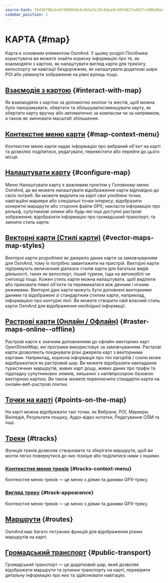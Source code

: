 ```yaml
---
source-hash: f6d36706a1e07d9988dbdc4b5e3c26c6daa9c50f6827a4937c300bd0a0b42708
sidebar_position: 1
---
```


# КАРТА {#map}

Карта є основним елементом OsmAnd. У цьому розділі Посібника користувача ви можете знайти корисну інформацію про те, як взаємодіяти з картою, як налаштувати вигляд карти для трекінгу, велоспорту чи навігації бездоріжжям, як налаштувати додаткові шари POI або увімкнути зображення на рівні вулиць тощо.

## [Взаємодія з картою](./interact-with-map.md) {#interact-with-map}

Як взаємодіяти з картою за допомогою кнопок та жестів, щоб можна було панорамувати, обертати та збільшувати/зменшувати карту, як обертати карту вручну або автоматично за компасом чи за напрямком, а також як змінювати масштаб збільшення.

## [Контекстне меню карти](./map-context-menu.md) {#map-context-menu}

Контекстне меню карти надає інформацію про вибраний об'єкт на карті та дозволяє поділитися, редагувати, перемістити або перейти до цього місця.

## [Налаштувати карту](./configure-map-menu.md) {#configure-map}

Меню Налаштувати карту є важливим пунктом у *Головному меню* OsmAnd, де ви можете налаштувати відображення карти відповідно до своїх потреб. Ви можете виділити на карті свої улюблені точки, навігаційні маркери або спеціальні точки інтересу; відобразити конкретні маршрути або сторонні файли GPX; накласти інформацію про рельєф, супутникові знімки або будь-які інші доступні растрові зображення; відобразити інформацію про громадський транспорт; та змінити стиль карти.

## [Векторні карти (Стилі карти)](./vector-maps.md) {#vector-maps-map-styles}

Векторні карти розроблені як джерело даних карти за замовчуванням для OsmAnd, тому їх потрібно завантажити на пристрій. Векторні карти підтримують величезний діапазон стилів карти для багатьох видів діяльності, таких як велоспорт, піший туризм, їзда на автомобілі чи снігоході тощо. Кожен стиль карти можна налаштувати, щоб виділити або приховати певні об'єкти та перемикатися між денним і нічним режимами. Векторні дані карти можуть бути доповнені векторними даними та відображені зі стандартним стилем карти, наприклад, інформацією про контурні лінії. Ви можете створити свій власний стиль карти OsmAnd для відображення необхідної інформації.

## [Растрові карти (Онлайн / Офлайн)](./raster-maps.md) {#raster-maps-online--offline}

Растрові карти є значним доповненням до офлайн-векторних карт OpenStreetMap, які програма використовує за замовчуванням. Растрові карти дозволяють поєднувати різні джерела карт з векторними картами. Наприклад, корисна інформація про тіні пагорбів / схили може відображатися як растровий шар. Ви можете відобразити накладання туристичних маршрутів, живих карт дощу, живих даних про трафік та підкладку супутникових знімків, змішаних з напівпрозорою базовою векторною картою. Ви також можете переключити стандартні карти на онлайн-веб-растрові плитки.

## [Точки на карті](./point-layers-on-map.md) {#points-on-the-map}

На карті можна відображати такі точки, як Вибране, POI, Маркери, Вікіпедія, Результати пошуку, Аудіо-відео нотатки, Редагування OSM та інші.

## [Треки](./tracks) {#tracks}

Функція треків дозволяє створювати та зберігати маршрути, щоб ви могли легко повернутися до них пізніше або поділитися ними з іншими.

### [Контекстне меню треків](./tracks/track-context-menu.md) {#tracks-context-menu}

Контекстне меню треків — це меню з діями та даними GPX-треку.

### [Вигляд треку](./tracks/appearance.md) {#track-appearance}

Контекстне меню треків — це меню з діями та даними GPX-треку.

## [Маршрути](./routes.md) {#routes}

OsmAnd має багато потужних функцій для відображення різних маршрутів на карті.

## [Громадський транспорт](./public-transport.md) {#public-transport}

Громадський транспорт — це додатковий шар, який дозволяє відображати маршрути та зупинки транспорту на карті, перевіряти детальну інформацію про них та здійснювати навігацію.